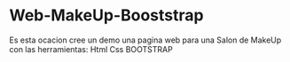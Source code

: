 # Web-MakeUp-Booststrap
Es esta ocacion cree un demo  una pagina web  para una Salon de MakeUp con las herramientas: 
Html 
Css
BOOTSTRAP
